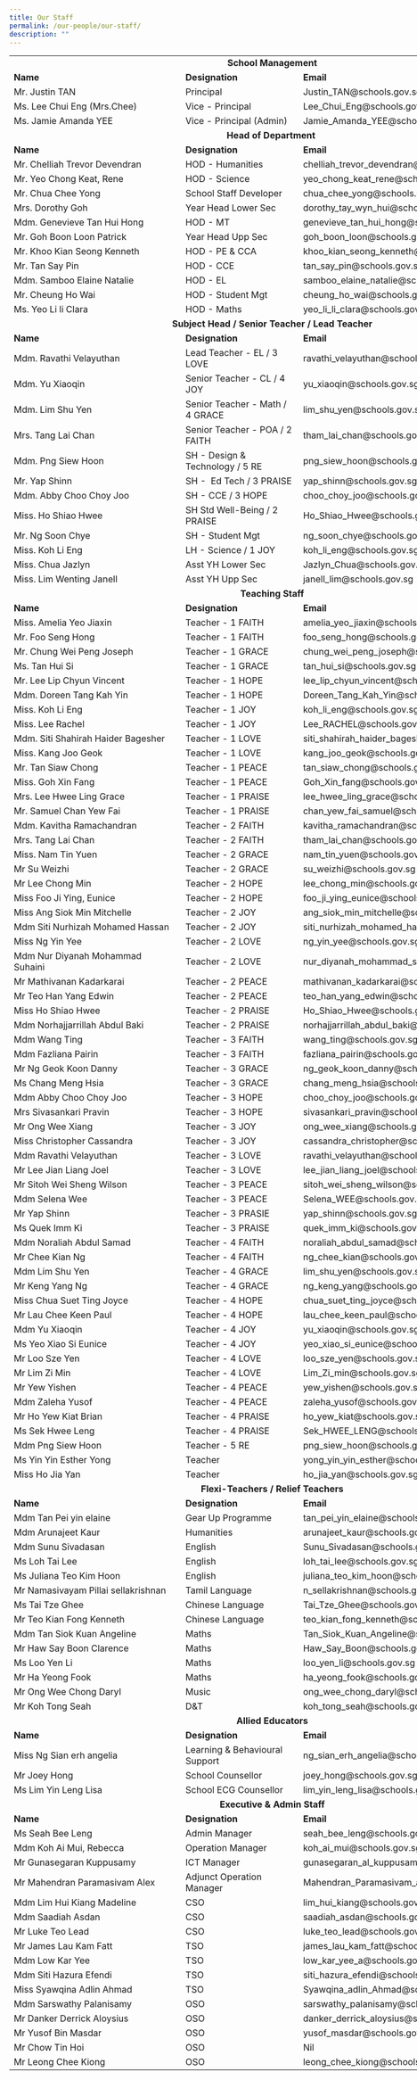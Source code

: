 ```yaml
---
title: Our Staff
permalink: /our-people/our-staff/
description: ""
---
```

<table width="811" class="iveo_table ives_tab_simple2 ive_eobj_left" style="width: 944px;">
 <colgroup class=""><col width="286" class="">
 <col width="195" class="">
 <col width="330" class="">
 </colgroup>
<tbody class="">
<tr height="19" class="">
  
<td colspan="3" height="19" class="" width="811" style="text-align: center; width: 944px;"><b>School Management</b>
</td>
 
</tr>
 
<tr height="19" class="">
  
<td height="19" class=""><b>Name</b>
</td>
  
<td class=""><b>Designation</b>
</td>
  
<td class=""><b>Email</b>
</td>
 
</tr>
 
<tr height="19" class="">
  
<td height="19" class="">Mr. Justin
  TAN
</td>
  
<td class="">Principal
</td>
  
<td class="">Justin_TAN@schools.gov.sg
</td>
 
</tr>
 
<tr height="19" class="">
  
<td height="19" class="">Ms. Lee Chui
  Eng (Mrs.Chee)
</td>
  
<td class="">Vice - Principal
</td>
  
<td class="">Lee_Chui_Eng@schools.gov.sg
</td>
 
</tr>
 
<tr height="19" class="">
  
<td height="19" class="">Ms. Jamie
  Amanda YEE
</td>
  
<td class="">Vice - Principal
  (Admin)
</td>
  
<td class="">Jamie_Amanda_YEE@schools.gov.sg
</td>
 
</tr>
 
<tr height="19" class="">
  
<td colspan="3" height="19" class="" style="text-align: center;"><b>Head of
  Department&nbsp;</b>
</td>
 
</tr>
 
<tr height="19" class="">
  
<td height="19" class=""><b>Name</b>
</td>
  
<td class=""><b>Designation</b>
</td>
  
<td class=""><b>Email</b>
</td>
 
</tr>
 
<tr height="19" class="">
  
<td height="19" class="">Mr. Chelliah
  Trevor Devendran&nbsp;
</td>
  
<td class="">HOD - Humanities
</td>
  
<td class="">chelliah_trevor_devendran@schools.gov.sg
</td>
 
</tr>
 
<tr height="19" class="">
  
<td height="19" class="">Mr. Yeo
  Chong Keat, Rene
</td>
  
<td class="">HOD - Science
</td>
  
<td class="">yeo_chong_keat_rene@schools.gov.sg
</td>
 
</tr>
 
<tr height="19" class="">
  
<td height="19" class="">Mr. Chua Chee
  Yong&nbsp;
</td>
  
<td class="">School Staff Developer
</td>
  
<td class="">chua_chee_yong@schools.gov.sg
</td>
 
</tr>
 
<tr height="19" class="">
  
<td height="19" class="">Mrs. Dorothy
  Goh
</td>
  
<td class="">Year Head Lower Sec
</td>
  
<td class="">dorothy_tay_wyn_hui@schools.gov.sg
</td>
 
</tr>
 
<tr height="19" class="">
  
<td height="19" class="">Mdm.
  Genevieve Tan Hui Hong&nbsp;
</td>
  
<td class="">HOD - MT
</td>
  
<td class="">genevieve_tan_hui_hong@schools.gov.sg
</td>
 
</tr>
 
<tr height="19" class="">
  
<td height="19" class="">Mr. Goh Boon
  Loon Patrick
</td>
  
<td class="">Year Head Upp Sec
</td>
  
<td class="">goh_boon_loon@schools.gov.sg
</td>
 
</tr>
 
<tr height="19" class="">
  
<td height="19" class="">Mr. Khoo Kian
  Seong Kenneth&nbsp;
</td>
  
<td class="">HOD - PE &amp; CCA
</td>
  
<td class="">khoo_kian_seong_kenneth@schools.gov.sg
</td>
 
</tr>
 
<tr height="19" class="">
  
<td height="19" class="">Mr. Tan Say
  Pin
</td>
  
<td class="">HOD - CCE
</td>
  
<td class="">tan_say_pin@schools.gov.sg
</td>
 
</tr>
 
<tr height="19" class="">
  
<td height="19" class="">Mdm. Samboo
  Elaine Natalie&nbsp;
</td>
  
<td class="">HOD - EL
</td>
  
<td class="">samboo_elaine_natalie@schools.gov.sg
</td>
 
</tr>
 
<tr height="19" class="">
  
<td height="19" class="">Mr. Cheung Ho
  Wai
</td>
  
<td class="">HOD - Student Mgt
</td>
  
<td class="">cheung_ho_wai@schools.gov.sg
</td>
 
</tr>
 
<tr height="19" class="">
  
<td height="19" class="">Ms. Yeo Li li
  Clara
</td>
  
<td class="">HOD - Maths
</td>
  
<td class="">yeo_li_li_clara@schools.gov.sg
</td>
 
</tr>
 
<tr height="19" class="">
  
<td colspan="3" height="19" class="" style="text-align: center;"><b>Subject Head /
  Senior Teacher / Lead Teacher</b>
</td>
 
</tr>
 
<tr height="19" class="">
  
<td height="19" class=""><b>Name</b>
</td>
  
<td class=""><b>Designation</b>
</td>
  
<td class=""><b>Email</b>
</td>
 
</tr>
 
<tr height="19" class="">
  
<td height="19" class="">Mdm. Ravathi
  Velayuthan&nbsp;
</td>
  
<td class="">Lead Teacher - EL / 3
  LOVE
</td>
  
<td class="">ravathi_velayuthan@schools.gov.sg
</td>
 
</tr>
 
<tr height="19" class="">
  
<td height="19" class="">Mdm. Yu
  Xiaoqin&nbsp;
</td>
  
<td class="">Senior Teacher - CL /
  4 JOY
</td>
  
<td class="">yu_xiaoqin@schools.gov.sg
</td>
 
</tr>
 
<tr height="19" class="">
  
<td height="19" class="">Mdm. Lim Shu
  Yen&nbsp;
</td>
  
<td class="">Senior Teacher - Math
  / 4 GRACE
</td>
  
<td class="">lim_shu_yen@schools.gov.sg
</td>
 
</tr>
 
<tr height="19" class="">
  
<td height="19" class="">Mrs. Tang Lai
  Chan&nbsp;
</td>
  
<td class="">Senior Teacher - POA
  / 2 FAITH
</td>
  
<td class="">tham_lai_chan@schools.gov.sg
</td>
 
</tr>
 
<tr height="19" class="">
  
<td height="19" class="">Mdm. Png Siew
  Hoon&nbsp;
</td>
  
<td class="">SH - Design &amp;
  Technology / 5 RE
</td>
  
<td class="">png_siew_hoon@schools.gov.sg
</td>
 
</tr>
 
<tr height="19" class="">
  
<td height="19" class="">Mr. Yap
  Shinn&nbsp;
</td>
  
<td class="">SH -&nbsp; Ed Tech / 3 PRAISE
</td>
  
<td class="">yap_shinn@schools.gov.sg
</td>
 
</tr>
 
<tr height="19" class="">
  
<td height="19" class="">Mdm. Abby
  Choo Choy Joo&nbsp;
</td>
  
<td class="">SH - CCE / 3 HOPE
</td>
  
<td class="">choo_choy_joo@schools.gov.sg
</td>
 
</tr>
 
<tr height="19" class="">
  
<td height="19" class="">Miss. Ho
  Shiao Hwee
</td>
  
<td class="">SH Std Well-Being / 2 PRAISE
</td>
  
<td class="">Ho_Shiao_Hwee@schools.gov.sg
</td>
 
</tr>
 
<tr height="19" class="">
  
<td height="19" class="">Mr. Ng Soon
  Chye&nbsp;
</td>
  
<td class="">SH - Student Mgt&nbsp;
</td>
  
<td class="">ng_soon_chye@schools.gov.sg
</td>
 
</tr>
 
<tr height="19" class="">
  
<td height="19" class="">Miss. Koh Li
  Eng
</td>
  
<td class="">LH - Science / 1 JOY
</td>
  
<td class="">koh_li_eng@schools.gov.sg
</td>
 
</tr>
 
<tr height="19" class="">
  
<td height="19" class="">Miss. Chua
  Jazlyn
</td>
  
<td class="">Asst YH Lower Sec
</td>
  
<td class="">Jazlyn_Chua@schools.gov.sg
</td>
 
</tr>
 
<tr height="19" class="">
  
<td height="19" class="">Miss. Lim
  Wenting Janell
</td>
  
<td class="">Asst YH Upp Sec
</td>
  
<td class="">janell_lim@schools.gov.sg
</td>
 
</tr>
 
<tr height="19" class="">
  
<td colspan="3" height="19" class="" style="text-align: center;"><b>Teaching Staff</b>
</td>
 
</tr>
 
<tr height="19" class="">
  
<td height="19" class=""><b>Name</b>
</td>
  
<td class=""><b>Designation</b>
</td>
  
<td class=""><b>Email</b>
</td>
 
</tr>
 
<tr height="19" class="">
  
<td height="19" class="">Miss. Amelia
  Yeo Jiaxin&nbsp;
</td>
  
<td class="">Teacher - 1 FAITH
</td>
  
<td class="">amelia_yeo_jiaxin@schools.gov.sg
</td>
 
</tr>
 
<tr height="19" class="">
  
<td height="19" class="">Mr. Foo Seng
  Hong&nbsp;
</td>
  
<td class="">Teacher - 1 FAITH
</td>
  
<td class="">foo_seng_hong@schools.gov.sg
</td>
 
</tr>
 
<tr height="19" class="">
  
<td height="19" class="">Mr. Chung Wei
  Peng Joseph&nbsp;
</td>
  
<td class="">Teacher - 1 GRACE
</td>
  
<td class="">chung_wei_peng_joseph@schools.gov.sg
</td>
 
</tr>
 
<tr height="19" class="">
  
<td height="19" class="">Ms. Tan Hui
  Si
</td>
  
<td class="">Teacher - 1 GRACE
</td>
  
<td class="">tan_hui_si@schools.gov.sg
</td>
 
</tr>
 
<tr height="19" class="">
  
<td height="19" class="">Mr. Lee Lip
  Chyun Vincent&nbsp;
</td>
  
<td class="">Teacher - 1 HOPE
</td>
  
<td class="">lee_lip_chyun_vincent@schools.gov.sg
</td>
 
</tr>
 
<tr height="19" class="">
  
<td height="19" class="">Mdm. Doreen
  Tang Kah Yin&nbsp;
</td>
  
<td class="">Teacher - 1 HOPE
</td>
  
<td class="">Doreen_Tang_Kah_Yin@schools.gov.sg
</td>
 
</tr>
 
<tr height="19" class="">
  
<td height="19" class="">Miss. Koh Li
  Eng
</td>
  
<td class="">Teacher - 1 JOY
</td>
  
<td class="">koh_li_eng@schools.gov.sg
</td>
 
</tr>
 
<tr height="19" class="">
  
<td height="19" class="">Miss. Lee
  Rachel&nbsp;
</td>
  
<td class="">Teacher - 1 JOY
</td>
  
<td class="">Lee_RACHEL@schools.gov.sg
</td>
 
</tr>
 
<tr height="19" class="">
  
<td height="19" class="">Mdm. Siti
  Shahirah Haider Bagesher&nbsp;
</td>
  
<td class="">Teacher - 1 LOVE
</td>
  
<td class="">siti_shahirah_haider_bagesher@schools.gov.sg
</td>
 
</tr>
 
<tr height="19" class="">
  
<td height="19" class="">Miss. Kang
  Joo Geok&nbsp;
</td>
  
<td class="">Teacher - 1 LOVE
</td>
  
<td class="">kang_joo_geok@schools.gov.sg
</td>
 
</tr>
 
<tr height="19" class="">
  
<td height="19" class="">Mr. Tan Siaw
  Chong&nbsp;
</td>
  
<td class="">Teacher - 1 PEACE
</td>
  
<td class="">tan_siaw_chong@schools.gov.sg
</td>
 
</tr>
 
<tr height="19" class="">
  
<td height="19" class="">Miss. Goh Xin
  Fang
</td>
  
<td class="">Teacher - 1 PEACE
</td>
  
<td class="">Goh_Xin_fang@schools.gov.sg
</td>
 
</tr>
 
<tr height="19" class="">
  
<td height="19" class="">Mrs. Lee Hwee
  Ling Grace&nbsp;
</td>
  
<td class="">Teacher - 1 PRAISE
</td>
  
<td class="">lee_hwee_ling_grace@schools.gov.sg
</td>
 
</tr>
 
<tr height="19" class="">
  
<td height="19" class="">Mr. Samuel
  Chan Yew Fai
</td>
  
<td class="">Teacher - 1 PRAISE
</td>
  
<td class="">chan_yew_fai_samuel@schools.gov.sg
</td>
 
</tr>
 
<tr height="19" class="">
  
<td height="19" class="">Mdm. Kavitha
  Ramachandran&nbsp;
</td>
  
<td class="">Teacher - 2 FAITH
</td>
  
<td class="">kavitha_ramachandran@schools.gov.sg
</td>
 
</tr>
 
<tr height="19" class="">
  
<td height="19" class="">Mrs. Tang Lai
  Chan&nbsp;
</td>
  
<td class="">Teacher - 2 FAITH
</td>
  
<td class="">tham_lai_chan@schools.gov.sg
</td>
 
</tr>
 
<tr height="19" class="">
  
<td height="19" class="">Miss. Nam Tin
  Yuen&nbsp;
</td>
  
<td class="">Teacher - 2 GRACE
</td>
  
<td class="">nam_tin_yuen@schools.gov.sg
</td>
 
</tr>
 
<tr height="19" class="">
  
<td height="19" class="">Mr Su
  Weizhi&nbsp;
</td>
  
<td class="">Teacher - 2 GRACE
</td>
  
<td class="">su_weizhi@schools.gov.sg
</td>
 
</tr>
 
<tr height="19" class="">
  
<td height="19" class="">Mr Lee Chong
  Min&nbsp;
</td>
  
<td class="">Teacher - 2 HOPE
</td>
  
<td class="">lee_chong_min@schools.gov.sg
</td>
 
</tr>
 
<tr height="19" class="">
  
<td height="19" class="">Miss Foo Ji
  Ying, Eunice
</td>
  
<td class="">Teacher - 2 HOPE
</td>
  
<td class="">foo_ji_ying_eunice@schools.gov.sg
</td>
 
</tr>
 
<tr height="19" class="">
  
<td height="19" class="">Miss Ang
  Siok Min Mitchelle&nbsp;
</td>
  
<td class="">Teacher - 2 JOY
</td>
  
<td class="">ang_siok_min_mitchelle@schools.gov.sg
</td>
 
</tr>
 
<tr height="19" class="">
  
<td height="19" class="">Mdm Siti
  Nurhizah Mohamed Hassan&nbsp;
</td>
  
<td class="">Teacher - 2 JOY
</td>
  
<td class="">siti_nurhizah_mohamed_hassan@schools.gov.sg
</td>
 
</tr>
 
<tr height="19" class="">
  
<td height="19" class="">Miss Ng Yin
  Yee&nbsp;
</td>
  
<td class="">Teacher - 2 LOVE
</td>
  
<td class="">ng_yin_yee@schools.gov.sg
</td>
 
</tr>
 
<tr height="19" class="">
  
<td height="19" class="">Mdm Nur
  Diyanah Mohammad Suhaini&nbsp;
</td>
  
<td class="">Teacher - 2 LOVE
</td>
  
<td class="">nur_diyanah_mohammad_suhai@schools.gov.sg
</td>
 
</tr>
 
<tr height="19" class="">
  
<td height="19" class="">Mr
  Mathivanan Kadarkarai&nbsp;
</td>
  
<td class="">Teacher - 2 PEACE
</td>
  
<td class="">mathivanan_kadarkarai@schools.gov.sg
</td>
 
</tr>
 
<tr height="19" class="">
  
<td height="19" class="">Mr Teo Han
  Yang Edwin&nbsp;
</td>
  
<td class="">Teacher - 2 PEACE
</td>
  
<td class="">teo_han_yang_edwin@schools.gov.sg
</td>
 
</tr>
 
<tr height="19" class="">
  
<td height="19" class="">Miss Ho
  Shiao Hwee
</td>
  
<td class="">Teacher - 2 PRAISE
</td>
  
<td class="">Ho_Shiao_Hwee@schools.gov.sg
</td>
 
</tr>
 
<tr height="19" class="">
  
<td height="19" class="">Mdm
  Norhajjarrillah Abdul Baki&nbsp;
</td>
  
<td class="">Teacher - 2 PRAISE
</td>
  
<td class="">norhajjarrillah_abdul_baki@schools.gov.sg
</td>
 
</tr>
 
<tr height="19" class="">
  
<td height="19" class="">Mdm Wang
  Ting&nbsp;
</td>
  
<td class="">Teacher - 3 FAITH
</td>
  
<td class="">wang_ting@schools.gov.sg
</td>
 
</tr>
 
<tr height="19" class="">
  
<td height="19" class="">Mdm Fazliana
  Pairin&nbsp;
</td>
  
<td class="">Teacher - 3 FAITH
</td>
  
<td class="">fazliana_pairin@schools.gov.sg
</td>
 
</tr>
 
<tr height="19" class="">
  
<td height="19" class="">Mr Ng Geok
  Koon Danny&nbsp;
</td>
  
<td class="">Teacher - 3 GRACE
</td>
  
<td class="">ng_geok_koon_danny@schools.gov.sg
</td>
 
</tr>
 
<tr height="19" class="">
  
<td height="19" class="">Ms Chang
  Meng Hsia&nbsp;
</td>
  
<td class="">Teacher - 3 GRACE
</td>
  
<td class="">chang_meng_hsia@schools.gov.sg
</td>
 
</tr>
 
<tr height="19" class="">
  
<td height="19" class="">Mdm Abby
  Choo Choy Joo&nbsp;
</td>
  
<td class="">Teacher - 3 HOPE
</td>
  
<td class="">choo_choy_joo@schools.gov.sg
</td>
 
</tr>
 
<tr height="19" class="">
  
<td height="19" class="">Mrs
  Sivasankari Pravin&nbsp;
</td>
  
<td class="">Teacher - 3 HOPE
</td>
  
<td class="">sivasankari_pravin@schools.gov.sg
</td>
 
</tr>
 
<tr height="19" class="">
  
<td height="19" class="">Mr Ong Wee
  Xiang&nbsp;
</td>
  
<td class="">Teacher - 3 JOY
</td>
  
<td class="">ong_wee_xiang@schools.gov.sg
</td>
 
</tr>
 
<tr height="19" class="">
  
<td height="19" class="">Miss
  Christopher Cassandra&nbsp;
</td>
  
<td class="">Teacher - 3 JOY
</td>
  
<td class="">cassandra_christopher@schools.gov.sg
</td>
 
</tr>
 
<tr height="19" class="">
  
<td height="19" class="">Mdm Ravathi
  Velayuthan&nbsp;
</td>
  
<td class="">Teacher - 3 LOVE
</td>
  
<td class="">ravathi_velayuthan@schools.gov.sg
</td>
 
</tr>
 
<tr height="19" class="">
  
<td height="19" class="">Mr Lee Jian
  Liang Joel&nbsp;
</td>
  
<td class="">Teacher - 3 LOVE
</td>
  
<td class="">lee_jian_liang_joel@schools.gov.sg
</td>
 
</tr>
 
<tr height="19" class="">
  
<td height="19" class="">Mr Sitoh Wei
  Sheng Wilson&nbsp;
</td>
  
<td class="">Teacher - 3 PEACE
</td>
  
<td class="">sitoh_wei_sheng_wilson@schools.gov.sg
</td>
 
</tr>
 
<tr height="19" class="">
  
<td height="19" class="">Mdm Selena
  Wee&nbsp;
</td>
  
<td class="">Teacher - 3 PEACE
</td>
  
<td class="">Selena_WEE@schools.gov.sg
</td>
 
</tr>
 
<tr height="19" class="">
  
<td height="19" class="">Mr Yap
  Shinn&nbsp;
</td>
  
<td class="">Teacher - 3 PRASIE
</td>
  
<td class="">yap_shinn@schools.gov.sg
</td>
 
</tr>
 
<tr height="19" class="">
  
<td height="19" class="">Ms Quek Imm
  Ki&nbsp;
</td>
  
<td class="">Teacher - 3 PRAISE
</td>
  
<td class="">quek_imm_ki@schools.gov.sg
</td>
 
</tr>
 
<tr height="19" class="">
  
<td height="19" class="">Mdm Noraliah
  Abdul Samad&nbsp;
</td>
  
<td class="">Teacher - 4 FAITH
</td>
  
<td class="">noraliah_abdul_samad@schools.gov.sg
</td>
 
</tr>
 
<tr height="19" class="">
  
<td height="19" class="">Mr Chee Kian
  Ng&nbsp;
</td>
  
<td class="">Teacher - 4 FAITH
</td>
  
<td class="">ng_chee_kian@schools.gov.sg
</td>
 
</tr>
 
<tr height="19" class="">
  
<td height="19" class="">Mdm Lim Shu
  Yen&nbsp;
</td>
  
<td class="">Teacher - 4 GRACE
</td>
  
<td class="">lim_shu_yen@schools.gov.sg
</td>
 
</tr>
 
<tr height="19" class="">
  
<td height="19" class="">Mr Keng Yang
  Ng&nbsp;
</td>
  
<td class="">Teacher - 4 GRACE
</td>
  
<td class="">ng_keng_yang@schools.gov.sg
</td>
 
</tr>
 
<tr height="19" class="">
  
<td height="19" class="">Miss Chua
  Suet Ting Joyce&nbsp;
</td>
  
<td class="">Teacher - 4 HOPE
</td>
  
<td class="">chua_suet_ting_joyce@schools.gov.sg
</td>
 
</tr>
 
<tr height="19" class="">
  
<td height="19" class="">Mr Lau Chee
  Keen Paul&nbsp;
</td>
  
<td class="">Teacher - 4 HOPE
</td>
  
<td class="">lau_chee_keen_paul@schools.gov.sg
</td>
 
</tr>
 
<tr height="19" class="">
  
<td height="19" class="">Mdm Yu
  Xiaoqin&nbsp;
</td>
  
<td class="">Teacher - 4 JOY
</td>
  
<td class="">yu_xiaoqin@schools.gov.sg
</td>
 
</tr>
 
<tr height="19" class="">
  
<td height="19" class="">Ms Yeo Xiao
  Si Eunice&nbsp;
</td>
  
<td class="">Teacher - 4 JOY
</td>
  
<td class="">yeo_xiao_si_eunice@schools.gov.sg
</td>
 
</tr>
 
<tr height="19" class="">
  
<td height="19" class="">Mr Loo Sze
  Yen&nbsp;
</td>
  
<td class="">Teacher - 4 LOVE
</td>
  
<td class="">loo_sze_yen@schools.gov.sg
</td>
 
</tr>
 
<tr height="19" class="">
  
<td height="19" class="">Mr Lim Zi
  Min&nbsp;
</td>
  
<td class="">Teacher - 4 LOVE
</td>
  
<td class="">Lim_Zi_min@schools.gov.sg
</td>
 
</tr>
 
<tr height="19" class="">
  
<td height="19" class="">Mr Yew
  Yishen&nbsp;
</td>
  
<td class="">Teacher - 4 PEACE
</td>
  
<td class="">yew_yishen@schools.gov.sg
</td>
 
</tr>
 
<tr height="19" class="">
  
<td height="19" class="">Mdm Zaleha
  Yusof&nbsp;
</td>
  
<td class="">Teacher - 4 PEACE
</td>
  
<td class="">zaleha_yusof@schools.gov.sg
</td>
 
</tr>
 
<tr height="19" class="">
  
<td height="19" class="">Mr Ho Yew
  Kiat Brian&nbsp;
</td>
  
<td class="">Teacher - 4 PRAISE
</td>
  
<td class="">ho_yew_kiat@schools.gov.sg
</td>
 
</tr>
 
<tr height="19" class="">
  
<td height="19" class="">Ms Sek Hwee
  Leng&nbsp;
</td>
  
<td class="">Teacher - 4 PRAISE
</td>
  
<td class="">Sek_HWEE_LENG@schools.gov.sg
</td>
 
</tr>
 
<tr height="19" class="">
  
<td height="19" class="">Mdm Png Siew
  Hoon&nbsp;
</td>
  
<td class="">Teacher - 5 RE
</td>
  
<td class="">png_siew_hoon@schools.gov.sg
</td>
 
</tr>
 
<tr height="19" class="">
  
<td height="19" class="">Ms Yin Yin
  Esther Yong&nbsp;
</td>
  
<td class="">Teacher 
</td>
  
<td class="">yong_yin_yin_esther@schools.gov.sg
</td>
 
</tr>
 
<tr height="19" class="">
  
<td height="19" class="">Miss Ho Jia
  Yan
</td>
  
<td class="">Teacher
</td>
  
<td class="">ho_jia_yan@schools.gov.sg
</td>
 
</tr>
 
<tr height="19" class="">
  
<td colspan="3" height="19" class="" style="text-align: center;"><b>Flexi-Teachers /
  Relief Teachers</b>
</td>
 
</tr>
 
<tr height="19" class="">
  
<td height="19" class=""><b>Name</b>
</td>
  
<td class=""><b>Designation</b>
</td>
  
<td class=""><b>Email</b>
</td>
 
</tr>
 
<tr height="19" class="">
  
<td height="19" class="">Mdm Tan Pei
  yin elaine
</td>
  
<td class="">Gear Up Programme
</td>
  
<td class="">tan_pei_yin_elaine@schools.gov.sg
</td>
 
</tr>
 <tr height="19" class="">
  
<td height="19" class="">Mdm
  Arunajeet Kaur
</td>
  
<td class="">Humanities
</td>
  
<td class="">arunajeet_kaur@schools.gov.sg
</td>
 
</tr>
<tr height="19" class="">
  
<td height="19" class="">Mdm Sunu
  Sivadasan&nbsp;
</td>
  
<td class="">English
</td>
  
<td class="">Sunu_Sivadasan@schools.gov.sg
</td>
 
</tr>
 
<tr height="19" class="">
  
<td height="19" class="">Ms Loh Tai
  Lee
</td>
  
<td class="">English
</td>
  
<td class="">loh_tai_lee@schools.gov.sg
</td>
 
</tr>
 
<tr height="19" class="">
  
<td height="19" class="">Ms Juliana
  Teo Kim Hoon
</td>
  
<td class="">English
</td>
  
<td class="">juliana_teo_kim_hoon@schools.gov.sg
</td>
 
</tr>
 
<tr height="19" class="">
  
<td height="19" class="">Mr
  Namasivayam Pillai sellakrishnan
</td>
  
<td class="">Tamil Language
</td>
  
<td class="">n_sellakrishnan@schools.gov.sg
</td>
 
</tr>
 
<tr height="19" class="">
  
<td height="19" class="">Ms Tai Tze
  Ghee&nbsp;
</td>
  
<td class="">Chinese Language
</td>
  
<td class="">Tai_Tze_Ghee@schools.gov.sg
</td>
 
</tr>
 
<tr height="19" class="">
  
<td height="19" class="">Mr Teo Kian
  Fong Kenneth
</td>
  
<td class="">Chinese Language
</td>
  
<td class="">teo_kian_fong_kenneth@schools.gov.sg
</td>
 
</tr>
 
<tr height="19" class="">
  
<td height="19" class="">Mdm Tan Siok
  Kuan Angeline&nbsp;
</td>
  
<td class="">Maths
</td>
  
<td class="">Tan_Siok_Kuan_Angeline@schools.gov.sg
</td>
 
</tr>
 
<tr height="19" class="">
  
<td height="19" class="">Mr Haw Say
  Boon Clarence
</td>
  
<td class="">Maths
</td>
  
<td class="">Haw_Say_Boon@schools.gov.sg
</td>
 
</tr>
 
<tr height="19" class="">
  
<td height="19" class="">Ms Loo Yen
  Li
</td>
  
<td class="">Maths
</td>
  
<td class="">loo_yen_li@schools.gov.sg
</td>
 
</tr>
 
<tr height="19" class="">
  
<td height="19" class="">Mr Ha Yeong
  Fook
</td>
  
<td class="">Maths
</td>
  
<td class="">ha_yeong_fook@schools.gov.sg
</td>
 
</tr>
 
<tr height="19" class="">
  
<td height="19" class="">Mr Ong Wee
  Chong Daryl
</td>
  
<td class="">Music
</td>
  
<td class="">ong_wee_chong_daryl@schools.gov.sg
</td>
 
</tr>
 

 
<tr height="19" class="">
  
<td height="19" class="">Mr Koh Tong
  Seah
</td>
  
<td class="">D&amp;T
</td>
  
<td class="">koh_tong_seah@schools.gov.sg
</td>
 
</tr>
 
<tr height="19" class="">
  
<td colspan="3" height="19" class="" style="text-align: center;"><b>Allied Educators</b>
</td>
 
</tr>
 
<tr height="19" class="">
  
<td height="19" class=""><b>Name</b>
</td>
  
<td class=""><b>Designation</b>
</td>
  
<td class=""><b>Email</b>
</td>
 
</tr>
 
<tr height="19" class="">
  
<td height="19" class="">Miss Ng Sian
  erh angelia
</td>
  
<td class="">Learning &amp;
  Behavioural Support
</td>
  
<td class="">ng_sian_erh_angelia@schools.gov.sg
</td>
 
</tr>
 
<tr height="19" class="">
  
<td height="19" class="">Mr Joey Hong
</td>
  
<td class="">School Counsellor
</td>
  
<td class="">joey_hong@schools.gov.sg
</td>
 
</tr>
 <tr height="19" class="">
  
<td height="19" class="">Ms Lim Yin Leng Lisa
</td>
  
<td class="">School ECG Counsellor
</td>
  
<td class="">lim_yin_leng_lisa@schools.gov.sg
</td>
 
</tr>
<tr height="19" class="">
  
<td colspan="3" height="19" class="" style="text-align: center;"><b>Executive &amp;
  Admin Staff</b>
</td>
 
</tr>
 
<tr height="19" class="">
  
<td height="19" class=""><b>Name</b>
</td>
  
<td class=""><b>Designation</b>
</td>
  
<td class=""><b>Email</b>
</td>
 
</tr>
 

 
<tr height="19" class="">
  
<td height="19" class="">Ms Seah Bee
  Leng
</td>
  
<td class="">Admin Manager
</td>
  
<td class="">seah_bee_leng@schools.gov.sg
</td>
 
</tr>
 
<tr height="19" class="">
  
<td height="19" class="">Mdm Koh Ai
  Mui, Rebecca&nbsp;
</td>
  
<td class="">Operation Manager
</td>
  
<td class="">koh_ai_mui@schools.gov.sg
</td>
 
</tr>
 
<tr height="19" class="">
  
<td height="19" class="">Mr
  Gunasegaran Kuppusamy
</td>
  
<td class="">ICT Manager
</td>
  
<td class="">gunasegaran_al_kuppusamy@schools.gov.sg
</td>
 
</tr>
 
<tr height="19" class="">
  
<td height="19" class="">Mr Mahendran
  Paramasivam Alex
</td>
  
<td class="">Adjunct Operation
  Manager
</td>
  
<td class="">Mahendran_Paramasivam_alex@schools.gov.sg
</td>
 
</tr>
 
<tr height="19" class="">
  
<td height="19" class="">Mdm Lim Hui
  Kiang Madeline
</td>
  
<td class="">CSO
</td>
  
<td class="">lim_hui_kiang@schools.gov.sg
</td>
 
</tr>
 
<tr height="19" class="">
  
<td height="19" class="">Mdm Saadiah
  Asdan&nbsp;
</td>
  
<td class="">CSO
</td>
  
<td class="">saadiah_asdan@schools.gov.sg
</td>
 
</tr>
 
<tr height="19" class="">
  
<td height="19" class="">Mr Luke Teo
  Lead
</td>
  
<td class="">CSO
</td>
  
<td class="">luke_teo_lead@schools.gov.sg
</td>
 
</tr>
 
<tr height="19" class="">
  
<td height="19" class="">Mr James Lau
  Kam Fatt&nbsp;
</td>
  
<td class="">TSO
</td>
  
<td class="">james_lau_kam_fatt@schools.gov.sg
</td>
 
</tr>
 

 
<tr height="19" class="">
  
<td height="19" class="">Mdm Low Kar
  Yee
</td>
  
<td class="">TSO
</td>
  
<td class="">low_kar_yee_a@schools.gov.sg
</td>
 
</tr>
 
<tr height="19" class="">
  
<td height="19" class="">Mdm Siti
  Hazura Efendi&nbsp;
</td>
  
<td class="">TSO
</td>
  
<td class="">siti_hazura_efendi@schools.gov.sg
</td>
 
</tr>
 
<tr height="19" class="">
  
<td height="19" class="">Miss
  Syawqina Adlin Ahmad&nbsp;
</td>
  
<td class="">TSO
</td>
  
<td class="">Syawqina_adlin_Ahmad@schools.gov.sg
</td>
 
</tr>
 
<tr height="19" class="">
  
<td height="19" class="">Mdm
  Sarswathy Palanisamy&nbsp;
</td>
  
<td class="">OSO
</td>
  
<td class="">sarswathy_palanisamy@schools.gov.sg
</td>
 
</tr>
 
<tr height="19" class="">
  
<td height="19" class="">Mr Danker
  Derrick Aloysius
</td>
  
<td class="">OSO
</td>
  
<td class="">danker_derrick_aloysius@schools.gov.sg
</td>
 
</tr>
 
<tr height="19" class="">
  
<td height="19" class="">Mr Yusof Bin
  Masdar
</td>
  
<td class="">OSO
</td>
  
<td class="">yusof_masdar@schools.gov.sg
</td>
 
</tr>
 
<tr height="19" class="">
  
<td height="19" class="">Mr Chow Tin
  Hoi
</td>
  
<td class="">OSO
</td>
  
<td class="">Nil
</td>
 
</tr>
 
<tr height="19" class="">
  
<td height="19" class="">Mr Leong
  Chee Kiong
</td>
  
<td class="">OSO
</td>
  
<td class="">leong_chee_kiong@schools.gov.sg
</td>
</tr>
</tbody>
</table>
<div>
</div>
<div>
<div class="">
</div>
</div>